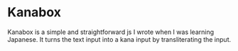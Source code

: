 # Kanabox
Kanabox is a simple and straightforward js I wrote when I was learning Japanese. It turns the text input 
into a kana input by transliterating the input.
